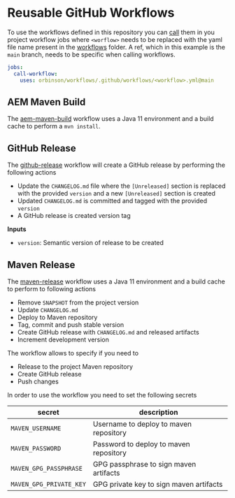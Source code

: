 # Reusable GitHub Workflows

To use the workflows defined in this repository you can [call](https://docs.github.com/en/actions/using-workflows/reusing-workflows) them in you project workflow jobs where `<worflow>` needs to be replaced with the yaml file name present in the [workflows](.github/workflows) folder. A ref, which in this example is the `main` branch, needs to be specific when calling workflows.

```yml
jobs:
  call-workflow:
    uses: orbinson/workflows/.github/workflows/<workflow>.yml@main
```

## AEM Maven Build

The [aem-maven-build](.github/workflows/aem-maven-build) workflow uses a Java 11 environment and a build cache to perform a `mvn install`.

## GitHub Release

The [github-release](.github/workflows/github-release.yml) workflow will create a GitHub release by performing the following actions

* Update the `CHANGELOG.md` file where the `[Unreleased]` section is replaced with the provided `version` and a new `[Unreleased]` section is created
* Updated `CHANGELOG.md` is committed and tagged with the provided `version`
* A GitHub release is created version tag

**Inputs**

* `version`: Semantic version of release to be created

## Maven Release

The [maven-release](.github/workflows/maven-release.yml) workflow uses a Java 11 environment and a build cache to perform to following actions

* Remove `SNAPSHOT` from the project version
* Update `CHANGELOG.md`
* Deploy to Maven repository
* Tag, commit and push stable version
* Create GitHub release with `CHANGELOG.md` and released artifacts
* Increment development version

The workflow allows to specify if you need to

* Release to the project Maven repository
* Create GitHub release
* Push changes

In order to use the workflow you need to set the following secrets

| secret | description |
|-|-|
| `MAVEN_USERNAME` | Username to deploy to maven repository |
| `MAVEN_PASSWORD` | Password to deploy to maven repository|
| `MAVEN_GPG_PASSPHRASE` | GPG passphrase to sign maven artifacts |
| `MAVEN_GPG_PRIVATE_KEY` | GPG private key to sign maven artifacts |
